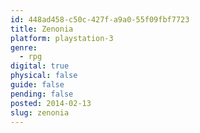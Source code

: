 ```yaml
---
id: 448ad458-c50c-427f-a9a0-55f09fbf7723
title: Zenonia
platform: playstation-3
genre:
  - rpg
digital: true
physical: false
guide: false
pending: false
posted: 2014-02-13
slug: zenonia
---
```

